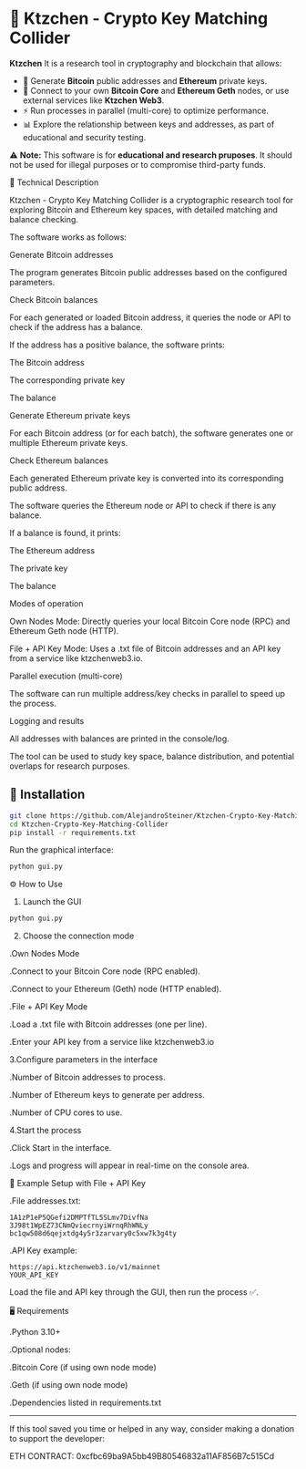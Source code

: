 # 🐾 Ktzchen - Crypto Key Matching Collider

**Ktzchen** It is a research tool in cryptography and blockchain that allows:
- 🔑 Generate **Bitcoin** public addresses and **Ethereum** private keys.  
- 🔗 Connect to your own **Bitcoin Core** and **Ethereum Geth** nodes, or use external services like **Ktzchen Web3**.  
- ⚡ Run processes in parallel (multi-core) to optimize performance.  
- 📊 Explore the relationship between keys and addresses, as part of educational and security testing.  

⚠️ **Note:** This software is for **educational and research pruposes**. It should not be used for illegal purposes or to compromise third-party funds. 


📝 Technical Description 

Ktzchen - Crypto Key Matching Collider is a cryptographic research tool for exploring Bitcoin and Ethereum key spaces, with detailed matching and balance checking.

The software works as follows:

Generate Bitcoin addresses

The program generates Bitcoin public addresses based on the configured parameters.

Check Bitcoin balances

For each generated or loaded Bitcoin address, it queries the node or API to check if the address has a balance.

If the address has a positive balance, the software prints:

The Bitcoin address

The corresponding private key

The balance

Generate Ethereum private keys

For each Bitcoin address (or for each batch), the software generates one or multiple Ethereum private keys.

Check Ethereum balances

Each generated Ethereum private key is converted into its corresponding public address.

The software queries the Ethereum node or API to check if there is any balance.

If a balance is found, it prints:

The Ethereum address

The private key

The balance

Modes of operation

Own Nodes Mode: Directly queries your local Bitcoin Core node (RPC) and Ethereum Geth node (HTTP).

File + API Key Mode: Uses a .txt file of Bitcoin addresses and an API key from a service like ktzchenweb3.io.

Parallel execution (multi-core)

The software can run multiple address/key checks in parallel to speed up the process.

Logging and results

All addresses with balances are printed in the console/log.

The tool can be used to study key space, balance distribution, and potential overlaps for research purposes.
 

## 🚀 Installation

```bash
git clone https://github.com/AlejandroSteiner/Ktzchen-Crypto-Key-Matching-Collider.git
cd Ktzchen-Crypto-Key-Matching-Collider
pip install -r requirements.txt
```

Run the graphical interface:

```bash
python gui.py
```



⚙️ How to Use

1. Launch the GUI

```bash
python gui.py
```

2. Choose the connection mode

.Own Nodes Mode

   .Connect to your Bitcoin Core node (RPC enabled).

   .Connect to your Ethereum (Geth) node (HTTP enabled).

.File + API Key Mode

   .Load a .txt file with Bitcoin addresses (one per line).

   .Enter your API key from a service like ktzchenweb3.io

3.Configure parameters in the interface

   .Number of Bitcoin addresses to process.

   .Number of Ethereum keys to generate per address.

   .Number of CPU cores to use.

4.Start the process

   .Click Start in the interface.

  .Logs and progress will appear in real-time on the console area.
  

📂 Example Setup with File + API Key

.File addresses.txt:

```text
1A1zP1eP5QGefi2DMPTfTL5SLmv7DivfNa
3J98t1WpEZ73CNmQviecrnyiWrnqRhWNLy
bc1qw508d6qejxtdg4y5r3zarvary0c5xw7k3g4ty
```
.API Key example:

```text
https://api.ktzchenweb3.io/v1/mainnet
YOUR_API_KEY
```
Load the file and API key through the GUI, then run the process ✅.


🖥️ Requirements

.Python 3.10+

.Optional nodes:

   .Bitcoin Core (if using own node mode)

   .Geth (if using own node mode)

.Dependencies listed in requirements.txt

-----------------------------------------------------------------------
If this tool saved you time or helped in any way, consider making a donation to support the developer:

ETH CONTRACT: 0xcfbc69ba9A5bb49B80546832a11AF856B7c515Cd



